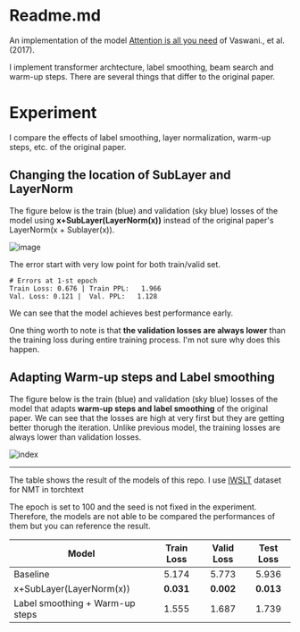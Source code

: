 # Readme.md

An implementation of the model [Attention is all you need](https://arxiv.org/abs/1706.03762) of Vaswani., et al. (2017).

I implement transformer archtecture, label smoothing, beam search and warm-up steps. There are several things that differ to the original paper.

# Experiment

I compare the effects of label smoothing, layer normalization, warm-up steps, etc. of the original paper.

## Changing the location of SubLayer and LayerNorm

The figure below is the train (blue) and validation (sky blue) losses of the model using **x+SubLayer(LayerNorm(x))** instead of the original paper's LayerNorm(x + Sublayer(x)).

![image](https://user-images.githubusercontent.com/47516855/91271179-bed54980-e7b4-11ea-9419-3e24c0e697a2.png)

The error start with very low point for both train/valid set.
```
# Errors at 1-st epoch
Train Loss: 0.676 | Train PPL:   1.966
Val. Loss: 0.121 |  Val. PPL:   1.128
```

We can see that the model achieves best performance early.

One thing worth to note is that **the validation losses are always lower** than the training loss during entire training process. I'm not sure why does this happen.

## Adapting Warm-up steps and Label smoothing

The figure below is the train (blue) and validation (sky blue) losses of the model that adapts **warm-up steps and label smoothing** of the original paper.
We can see that the losses are high at very first but they are getting better thorugh the iteration. Unlike previous model, the training losses are always lower than validation losses.

![index](https://user-images.githubusercontent.com/47516855/91434020-2cf63b00-e89f-11ea-9898-32c798029ce6.png)

---

The table shows the result of the models of this repo. I use [IWSLT](https://pytorch.org/text/datasets.html#torchtext.datasets.IWSLT.splits) dataset for NMT in torchtext

The epoch is set to 100 and the seed is not fixed in the experiment. Therefore, the models are not able to be compared the performances of them but you can reference the result.

| Model | Train Loss | Valid Loss | Test Loss |
| --- | :---: | :---: | :---: |
| Baseline | 5.174 | 5.773 | 5.936 |
| x+SubLayer(LayerNorm(x)) | **0.031** | **0.002** | **0.013** |
| Label smoothing + Warm-up steps | 1.555 | 1.687 | 1.739 |